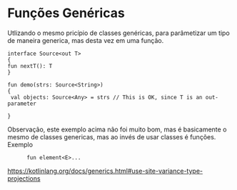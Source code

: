 # Funções Genéricas
Utlizando o mesmo pricípio de classes genéricas, para parâmetizar um tipo de maneira generica, mas desta vez em uma função.
  
    interface Source<out T> 
    {
    fun nextT(): T
    }

    fun demo(strs: Source<String>) 
    {
     val objects: Source<Any> = strs // This is OK, since T is an out-parameter
    
    }
Observação, este exemplo acima não foi muito bom, mas é basicamente o mesmo de classes genericas, mas ao invés de
usar classes é funções. Exemplo 
        
          fun element<E>... 
  
https://kotlinlang.org/docs/generics.html#use-site-variance-type-projections
